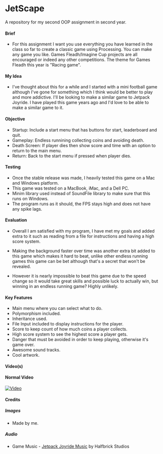 # JetScape
A repository for my second OOP assignment in second year.

#### Brief
- For this assignment I want you use everything you have learned in the class so far to create a classic game using Processing. You can make any game you like. Games Fleadh/Imagine Cup projects are all encouraged or indeed any other competitions. The theme for Games Fleadh this year is "Racing game".

#### My Idea
- I've thought about this for a while and I started with a mini football game although I've gone for something which I think would be better to play and more addictive. I'll be looking to make a similar game to Jetpack Joyride. I have played this game years ago and I'd love to be able to make a similar game to it.

#### Objective
- Startup: Include a start menu that has buttons for start, leaderboard and quit.
- Gameplay: Endless runnining collecting coins and avoiding death.
- Death Screen: If player dies then show score and time with an option to return to the main menu.
- Return: Back to the start menu if pressed when player dies.

#### Testing
- Once the stable release was made, I heavily tested this game on a Mac and Windows platform.
- This game was tested on a MacBook, iMac, and a Dell PC.
- Minim library used instead of SoundFile library to make sure that this runs on Windows.
- The program runs as it should, the FPS stays high and does not have any spike lags.

#### Evaluation
- Overall I am satisfied with my program, I have met my goals and added extra to it such as reading from a file for instructions and having a high score system.

- Making the background faster over time was another extra bit added to this game which makes it hard to beat, unlike other endless running games this game can be bet although that's a secret that won't be revealed.

- However it is nearly impossible to beat this game due to the speed change so it would take great skills and possible luck to actually win, but winning in an endless running game? Highly unlikely.

#### Key Features
- Main menu where you can select what to do.
- Polymorphism included.
- Inheritance used.
- File Input included to display instructions for the player.
- Score to keep count of how much coins a player collects.
- High score system to see the highest score a player gets.
- Danger that must be avoided in order to keep playing, otherwise it's game over.
- Awesome sound tracks.
- Cool artwork.

#### Video(s)

#### Normal Video
[![Video](http://runescaperaids.com/wp-content/uploads/2015/07/Yakumaru-Raids_concept_art.png)](https://youtu.be/MsKHBgsILSM)

#### Credits

##### Images
- Made by me.

##### Audio
- Game Music - [Jetpack Joyride Music](https://halfbrick.com) by Halfbrick Studios
